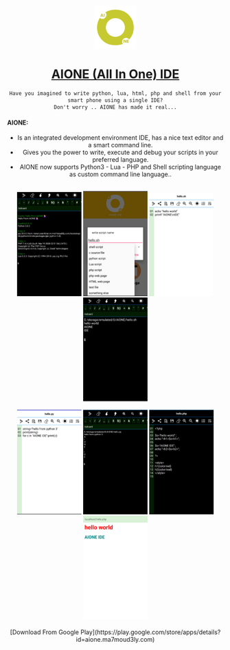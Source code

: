 <div align="center">
  <a href="https://play.google.com/store/apps/details?id=aione.ma7moud3ly.com" target="_blank">
    <img src="play/logo3.png" alt="drawing" width="100"/>
  </a>

# [AIONE (All In One) IDE](https://play.google.com/store/apps/details?id=aione.ma7moud3ly.com) 
``` 
Have you imagined to write python, lua, html, php and shell from your smart phone using a single IDE?
Don't worry .. AIONE has made it real...
```
#### <div align="left">AIONE:</div>
- Is an integrated development environment IDE, has a nice text editor and a smart command line.
- Gives you the power to write, execute and debug your scripts in your preferred language.
- AIONE now supports Python3 - Lua - PHP and Shell scripting language as custom command line language..

<br>
<div>
  <img src="play/img1.png" alt="drawing" width="150"/>
  <img src="play/img2.png" alt="drawing" width="150"/>
  <img src="play/img3.png" alt="drawing" width="150"/>
  <img src="play/img4.png" alt="drawing" width="150"/>
</div>
<br>
<div>
  <img src="play/img5.png" alt="drawing" width="150"/>
  <img src="play/img6.png" alt="drawing" width="150"/>
  <img src="play/img7.png" alt="drawing" width="150"/>
  <img src="play/img8.png" alt="drawing" width="150"/>
</div>
<br>
[Download From Google Play](https://play.google.com/store/apps/details?id=aione.ma7moud3ly.com) 
</div>
